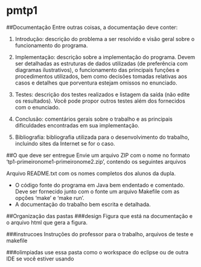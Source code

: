 # pmtp1

##Documentação
Entre outras coisas, a documentação deve conter:

1. Introdução: descrição do problema a ser resolvido e visão geral sobre o funcionamento do programa.

2. Implementação: descrição sobre a implementação do programa. Devem ser detalhadas as estruturas de
dados utilizadas (de preferência com diagramas ilustrativos), o funcionamento das principais funções e
procedimentos utilizados, bem como decisões tomadas relativas aos casos e detalhes que porventura
estejam omissos no enunciado.

4. Testes: descrição dos testes realizados e listagem da saída (não edite os resultados). Você pode propor
outros testes além dos fornecidos com o enunciado.

5. Conclusão: comentários gerais sobre o trabalho e as principais dificuldades encontradas em sua
implementação.

6. Bibliografia: bibliografia utilizada para o desenvolvimento do trabalho, incluindo sites da Internet se for
o caso.

##O que deve ser entregue
Envie um arquivo ZIP com o nome no formato ‘tp1-primeironome1-primeironome2.zip’, contendo os
seguintes arquivos

Arquivo README.txt com os nomes completos dos alunos da dupla.
* O código fonte do programa em Java bem endentado e comentado. Deve ser fornecido junto com o
fonte um arquivo Makefile com as opções ‘make’ e ‘make run’.
* A documentação do trabalho bem escrita e detalhada.

##Organização das pastas
###design
Figura que está na documentação e o arquivo html que gera a figura.

###instrucoes
Instruções do professor para o trabalho, arquivos de teste e makefile

###olimpiadas
use essa pasta como o workspace do eclipse ou de outra IDE se você estiver usando
